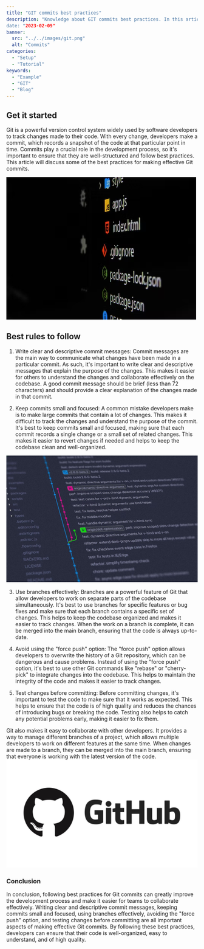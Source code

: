 ```yaml
---
title: "GIT commits best practices"
description: "Knowledge about GIT commits best practices. In this article I will show you how to get started with GIT.
date: "2023-02-09"
banner:
  src: "../../images/git.png"
  alt: "Commits"
categories:
  - "Setup"
  - "Tutorial"
keywords:
  - "Example"
  - "GIT"
  - "Blog"
---
```

## Get it started

Git is a powerful version control system widely used by software developers to track changes made to their code. With every change, developers make a commit, which records a snapshot of the code at that particular point in time. Commits play a crucial role in the development process, so it's important to ensure that they are well-structured and follow best practices. This article will discuss some of the best practices for making effective Git commits.

![This is the alt tag.](../../images/commit.png)

## Best rules to follow

1. Write clear and descriptive commit messages: Commit messages are the main way to communicate what changes have been made in a particular commit. As such, it's important to write clear and descriptive messages that explain the purpose of the changes. This makes it easier for others to understand the changes and collaborate effectively on the codebase. A good commit message should be brief (less than 72 characters) and should provide a clear explanation of the changes made in that commit.


2. Keep commits small and focused: A common mistake developers make is to make large commits that contain a lot of changes. This makes it difficult to track the changes and understand the purpose of the commit. It's best to keep commits small and focused, making sure that each commit records a single change or a small set of related changes. This makes it easier to revert changes if needed and helps to keep the codebase clean and well-organized.


![This is the alt tag.](../../images/git2.png)

3. Use branches effectively: Branches are a powerful feature of Git that allow developers to work on separate parts of the codebase simultaneously. It's best to use branches for specific features or bug fixes and make sure that each branch contains a specific set of changes. This helps to keep the codebase organized and makes it easier to track changes. When the work on a branch is complete, it can be merged into the main branch, ensuring that the code is always up-to-date.

4. Avoid using the "force push" option: The "force push" option allows developers to overwrite the history of a Git repository, which can be dangerous and cause problems. Instead of using the "force push" option, it's best to use other Git commands like "rebase" or "cherry-pick" to integrate changes into the codebase. This helps to maintain the integrity of the code and makes it easier to track changes.

5. Test changes before committing: Before committing changes, it's important to test the code to make sure that it works as expected. This helps to ensure that the code is of high quality and reduces the chances of introducing bugs or breaking the code. Testing also helps to catch any potential problems early, making it easier to fix them.

Git also makes it easy to collaborate with other developers. It provides a way to manage different branches of a project, which allows multiple developers to work on different features at the same time. When changes are made to a branch, they can be merged into the main branch, ensuring that everyone is working with the latest version of the code.
![This is the alt tag.](../../images/github.png)


### Conclusion
In conclusion, following best practices for Git commits can greatly improve the development process and make it easier for teams to collaborate effectively. Writing clear and descriptive commit messages, keeping commits small and focused, using branches effectively, avoiding the "force push" option, and testing changes before committing are all important aspects of making effective Git commits. By following these best practices, developers can ensure that their code is well-organized, easy to understand, and of high quality.